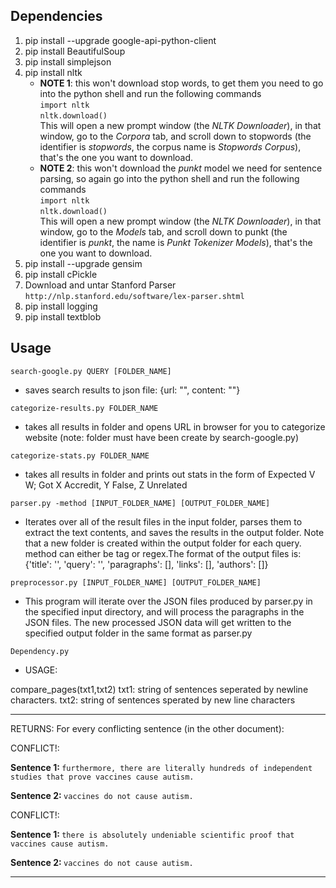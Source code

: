 ## Dependencies

1. pip install --upgrade google-api-python-client
2. pip install BeautifulSoup
3. pip install simplejson
4. pip install nltk
    - **NOTE 1**: this won't download stop words, to get them you need to
        go into the python shell and run the following commands
        </br> `import nltk` </br>
        `nltk.download()` </br>
        This will open a new prompt window (the *NLTK Downloader*), in that window, go to the
        *Corpora* tab, and scroll down to stopwords (the identifier is *stopwords*, the corpus name is *Stopwords Corpus*), that's the one you want to download.
    - **NOTE 2**: this won't download the *punkt* model we need for sentence parsing, so again
        go into the python shell and run the following commands
        </br> `import nltk` </br>
        `nltk.download()` </br>
        This will open a new prompt window (the *NLTK Downloader*), in that window, go to the
        *Models* tab, and scroll down to punkt (the identifier is *punkt*, the name is *Punkt Tokenizer Models*), that's the one you want to download.
5. pip install --upgrade gensim
6. pip install cPickle
7. Download and untar Stanford Parser `http://nlp.stanford.edu/software/lex-parser.shtml`
8. pip install logging
9. pip install textblob


## Usage
```
search-google.py QUERY [FOLDER_NAME]
```
* saves search results to json file: {url: "", content: ""}

```
categorize-results.py FOLDER_NAME
```
* takes all results in folder and opens URL in browser for you to categorize website (note: folder must have been create by search-google.py)

```
categorize-stats.py FOLDER_NAME
```
* takes all results in folder and prints out stats in the form of Expected V W; Got X Accredit, Y False, Z Unrelated

```
parser.py -method [INPUT_FOLDER_NAME] [OUTPUT_FOLDER_NAME]
```
* Iterates over all of the result files in the input folder, parses them to extract the text contents, and saves the results in the output folder. Note that a new folder is created within the output folder for each query. method can either be tag or regex.The format of the output files is: {'title': '', 'query': '', 'paragraphs': [], 'links': [], 'authors': []}

```
preprocessor.py [INPUT_FOLDER_NAME] [OUTPUT_FOLDER_NAME]
```
* This program will iterate over the JSON files produced by parser.py in the specified
input directory, and will process the paragraphs in the JSON files. The new processed
JSON data will get written to the specified output folder in the same format
as parser.py

```
Dependency.py
```

* USAGE:

 compare_pages(txt1,txt2)
     txt1: string of sentences seperated by newline characters.
     txt2: string of sentences sperated by new line characters

---------

RETURNS:
	For every conflicting sentence (in the other document):



CONFLICT!:

<b>Sentence 1: </b> `furthermore, there are literally hundreds of independent studies that prove vaccines cause autism.`

<b>Sentence 2: </b> `vaccines do not cause autism.`

CONFLICT!:

<b>Sentence 1: </b> `there is absolutely undeniable scientific proof that vaccines cause autism.`

<b>Sentence 2: </b> `vaccines do not cause autism.`

---------
